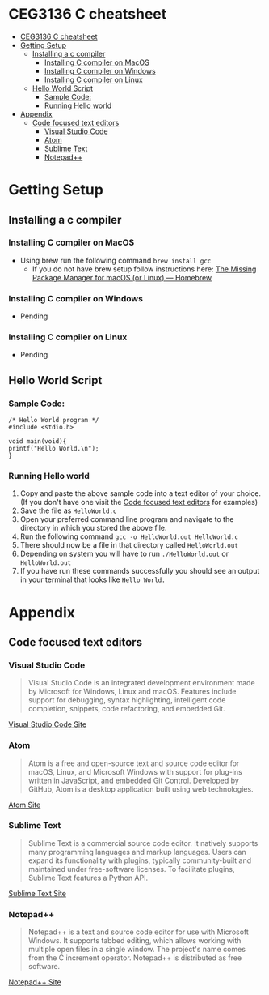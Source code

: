 # CEG3136 C cheatsheet
- [CEG3136 C cheatsheet](#ceg3136-c-cheatsheet)
- [Getting Setup](#getting-setup)
  - [Installing a c compiler](#installing-a-c-compiler)
    - [Installing C compiler on MacOS](#installing-c-compiler-on-macos)
    - [Installing C compiler on Windows](#installing-c-compiler-on-windows)
    - [Installing C compiler on Linux](#installing-c-compiler-on-linux)
  - [Hello World Script](#hello-world-script)
    - [Sample Code:](#sample-code)
    - [Running Hello world](#running-hello-world)
- [Appendix](#appendix)
  - [Code focused text editors](#code-focused-text-editors)
    - [Visual Studio Code](#visual-studio-code)
    - [Atom](#atom)
    - [Sublime Text](#sublime-text)
    - [Notepad++](#notepad)

# Getting Setup
## Installing a c compiler 
### Installing C compiler on MacOS
* Using brew run the following command `brew install gcc`
	* If you do not have brew setup follow instructions here: [The Missing Package Manager for macOS (or Linux) — Homebrew](https://brew.sh/)
### Installing C compiler on Windows 
* Pending
### Installing C compiler on Linux
* Pending

## Hello World Script
### Sample Code:
```
/* Hello World program */
#include <stdio.h>

void main(void){
printf("Hello World.\n");
}
```
### Running Hello world
1. Copy and paste the above sample code into a text editor of your choice. (If you don't have one visit the [Code focused text editors](#some-code-focused-text-editors) for examples) 
2. Save the file as `HelloWorld.c`
3. Open your preferred command line program and navigate to the directory in which you stored the above file.
4. Run the following command `gcc -o HelloWorld.out HelloWorld.c`
5. There should now be a file in that directory called `HelloWorld.out`
6. Depending on system you will have to run `./HelloWorld.out` or `HelloWorld.out`
7. If you have run these commands successfully you should see an output in your terminal that looks like `Hello World.`





# Appendix 
## Code focused text editors 
### Visual Studio Code
>Visual Studio Code is an integrated development environment made by Microsoft for Windows, Linux and macOS. Features include support for debugging, syntax highlighting, intelligent code completion, snippets, code refactoring, and embedded Git.

[Visual Studio Code Site](https://code.visualstudio.com/)
### Atom
>Atom is a free and open-source text and source code editor for macOS, Linux, and Microsoft Windows with support for plug-ins written in JavaScript, and embedded Git Control. Developed by GitHub, Atom is a desktop application built using web technologies.

[Atom Site](https://atom.io/)
### Sublime Text
>Sublime Text is a commercial source code editor. It natively supports many programming languages and markup languages. Users can expand its functionality with plugins, typically community-built and maintained under free-software licenses. To facilitate plugins, Sublime Text features a Python API.

[Sublime Text Site](https://www.sublimetext.com/)
### Notepad++
>Notepad++ is a text and source code editor for use with Microsoft Windows. It supports tabbed editing, which allows working with multiple open files in a single window. The project's name comes from the C increment operator. Notepad++ is distributed as free software.

[Notepad++ Site](https://notepad-plus-plus.org/)
